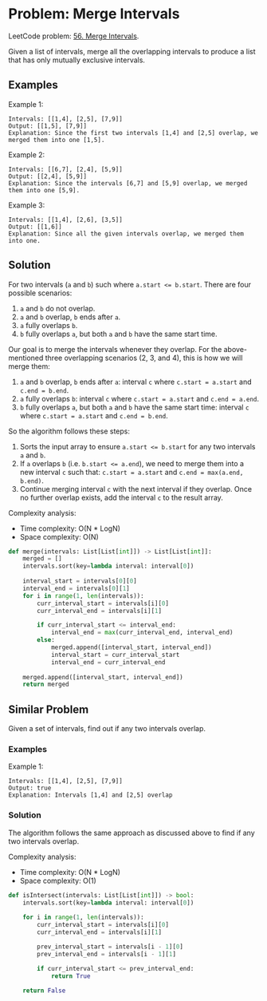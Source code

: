 # Problem: Merge Intervals

LeetCode problem: [56. Merge Intervals](https://leetcode.com/problems/merge-intervals/).

Given a list of intervals, merge all the overlapping intervals to produce a list that has only mutually exclusive intervals.

## Examples

Example 1:

```plaintext
Intervals: [[1,4], [2,5], [7,9]]
Output: [[1,5], [7,9]]
Explanation: Since the first two intervals [1,4] and [2,5] overlap, we merged them into one [1,5].
```

Example 2:

```plaintext
Intervals: [[6,7], [2,4], [5,9]]
Output: [[2,4], [5,9]]
Explanation: Since the intervals [6,7] and [5,9] overlap, we merged them into one [5,9].
```

Example 3:

```plaintext
Intervals: [[1,4], [2,6], [3,5]]
Output: [[1,6]]
Explanation: Since all the given intervals overlap, we merged them into one.
```

## Solution

For two intervals (`a` and `b`) such where `a.start <= b.start`. There are four possible scenarios:

1. `a` and `b` do not overlap.
2. `a` and `b` overlap, `b` ends after `a`.
3. `a` fully overlaps `b`.
4. `b` fully overlaps `a`, but both `a` and `b` have the same start time.

Our goal is to merge the intervals whenever they overlap. For the above-mentioned three overlapping scenarios (2, 3, and 4), this is how we will merge them:

1. `a` and `b` overlap, `b` ends after `a`: interval `c` where `c.start = a.start` and `c.end = b.end`.
2. `a` fully overlaps `b`: interval `c` where `c.start = a.start` and `c.end = a.end`.
3. `b` fully overlaps `a`, but both `a` and `b` have the same start time: interval `c` where `c.start = a.start` and `c.end = b.end`.

So the algorithm follows these steps:

1. Sorts the input array to ensure `a.start <= b.start` for any two intervals `a` and `b`.
2. If `a` overlaps `b` (i.e. `b.start <= a.end`), we need to merge them into a new interval `c` such that: `c.start = a.start` and `c.end = max(a.end, b.end)`.
3. Continue merging interval `c` with the next interval if they overlap. Once no further overlap exists, add the interval `c` to the result array.

Complexity analysis:

- Time complexity: O(N * LogN)
- Space complexity: O(N)

```python
def merge(intervals: List[List[int]]) -> List[List[int]]:
    merged = []
    intervals.sort(key=lambda interval: interval[0])
    
    interval_start = intervals[0][0]
    interval_end = intervals[0][1]
    for i in range(1, len(intervals)):
        curr_interval_start = intervals[i][0]
        curr_interval_end = intervals[i][1]

        if curr_interval_start <= interval_end:
            interval_end = max(curr_interval_end, interval_end)
        else:
            merged.append([interval_start, interval_end])
            interval_start = curr_interval_start
            interval_end = curr_interval_end
    
    merged.append([interval_start, interval_end])
    return merged
```

## Similar Problem

Given a set of intervals, find out if any two intervals overlap.

### Examples

Example 1:

```plaintext
Intervals: [[1,4], [2,5], [7,9]]
Output: true
Explanation: Intervals [1,4] and [2,5] overlap
```

### Solution

The algorithm follows the same approach as discussed above to find if any two intervals overlap.

Complexity analysis:

- Time complexity: O(N * LogN)
- Space complexity: O(1)

```python
def isIntersect(intervals: List[List[int]]) -> bool:
    intervals.sort(key=lambda interval: interval[0])
    
    for i in range(1, len(intervals)):
        curr_interval_start = intervals[i][0]
        curr_interval_end = intervals[i][1]

        prev_interval_start = intervals[i - 1][0]
        prev_interval_end = intervals[i - 1][1]        

        if curr_interval_start <= prev_interval_end:
            return True
    
    return False
```
